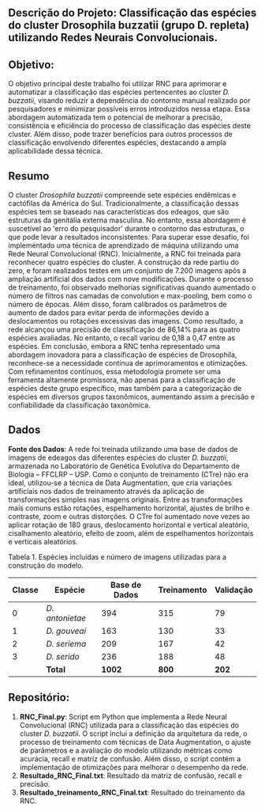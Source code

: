 ## Descrição do Projeto: Classificação das espécies do cluster Drosophila buzzatii (grupo D. repleta) utilizando Redes Neurais Convolucionais.

## Objetivo:
O objetivo principal deste trabalho foi utilizar RNC para aprimorar e automatizar a classificação das espécies pertencentes ao cluster _D. buzzatii_, visando reduzir a dependência do contorno manual realizado por pesquisadores e minimizar possíveis erros introduzidos nessa etapa. Essa abordagem automatizada tem o potencial de melhorar a precisão, consistência e eficiência do processo de classificação das espécies deste cluster. Além disso, pode trazer benefícios para outros processos de classificação envolvendo diferentes espécies, destacando a ampla aplicabilidade dessa técnica.

## Resumo 
O cluster _Drosophila buzzatii_ compreende sete espécies endêmicas e cactófilas da América do Sul. Tradicionalmente, a classificação dessas espécies tem se baseado nas características dos edeagos, que são estruturas da genitália externa masculina. No entanto, essa abordagem é suscetível ao 'erro do pesquisador' durante o contorno das estruturas, o que pode levar a resultados inconsistentes. Para superar esse desafio, foi implementado uma técnica de aprendizado de máquina utilizando uma Rede Neural Convolucional (RNC). Inicialmente, a RNC foi treinada para reconhecer quatro espécies do cluster. A construção da rede partiu do zero, e foram realizados testes em um conjunto de 7.200 imagens após a ampliação artificial dos dados com nove modificações. Durante o processo de treinamento, foi observado melhorias significativas quando aumentado o número de filtros nas camadas de convolution e max-pooling, bem como o número de épocas. Além disso, foram calibrados os parâmetros de aumento de dados para evitar perda de informações devido a deslocamentos ou rotações excessivas das imagens. Como resultado, a rede alcançou uma precisão de classificação de 86,14% para as quatro espécies avaliadas. No entanto, o recall variou de 0,18 a 0,47 entre as espécies. Em conclusão, embora a RNC tenha representado uma abordagem inovadora para a classificação de espécies de Drosophila, reconhece-se a necessidade contínua de aprimoramentos e otimizações. Com refinamentos contínuos, essa metodologia promete ser uma ferramenta altamente promissora, não apenas para a classificação de espécies deste grupo específico, mas também para a categorização de espécies em diversos grupos taxonômicos, aumentando assim a precisão e confiabilidade da classificação taxonômica.

## Dados

**Fonte dos Dados**: A rede foi treinada utilizando uma base de dados de imagens de edeagos das diferentes espécies do cluster _D. buzzatii_, armazenada no Laboratório de Genética Evolutiva do Departamento de Biologia – FFCLRP – USP. Como o conjunto de treinamento (CTre) não era ideal, utilizou-se a técnica de Data Augmentation, que cria variações artificiais nos dados de treinamento através da aplicação de transformações simples nas imagens originais. Entre as transformações mais comuns estão rotações, espelhamento horizontal, ajustes de brilho e contraste, zoom e outras distorções. O CTre foi aumentado nove vezes ao aplicar rotação de 180 graus, deslocamento horizontal e vertical aleatório, cisalhamento aleatório, efeito de zoom, além de espelhamentos horizontais e verticais aleatórios.


Tabela 1. Espécies incluídas e número de imagens utilizadas para a construção do modelo.

| Classe | Espécie          | Base de Dados | Treinamento | Validação |
|--------|------------------|---------------|-------------|-----------|
| 0      | _D. antonietae_  | 394           | 315         | 79        |
| 1      | _D. gouveai_     | 163           | 130         | 33        |
| 2      | _D. seriema_     | 209           | 167         | 42        |
| 3      | _D. serido_      | 236           | 188         | 48        |
|        | **Total**        | **1002**      | **800**     | **202**   |



## Repositório:

1. **RNC_Final.py**: Script em Python que implementa a Rede Neural Convolucional (RNC) utilizada para a classificação das espécies do cluster _D. buzzatii_. O script inclui a definição da arquitetura da rede, o processo de treinamento com técnicas de Data Augmentation, o ajuste de parâmetros e a avaliação do modelo utilizando métricas como acurácia, recall e matriz de confusão. Além disso, o script contém a implementação de otimizações para melhorar o desempenho da rede.
2. **Resultado_RNC_Final.txt**: Resultado da matriz de confusão, recall e precisão.
3. **Resultado_treinamento_RNC_Final.txt**: Resultado do treinamento da RNC.
